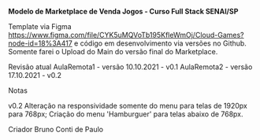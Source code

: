 ****Modelo de Marketplace de Venda Jogos - Curso Full Stack SENAI/SP****

Template via Figma https://www.figma.com/file/CYK5uMQVoTb195KfleWmOj/Cloud-Games?node-id=18%3A417 e código em desenvolvimento via versões no Github.
Somente farei o Upload do Main do versão final do Marketplace.

Revisão atual
AulaRemota1 - versão 10.10.2021 - v0.1
AulaRemota2 - versão 17.10.2021 - v0.2

Notas

v0.2
Alteração na responsividade somente do menu para telas de 1920px para 768px;
Criação do menu 'Hamburguer' para telas abaixo de 768px.

Criador Bruno Conti de Paulo
